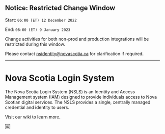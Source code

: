 ## Notice: Restricted Change Window

Start: `06:00 (ET) 12 December 2022` 

End: `08:00 (ET) 9 January 2023`

Change activities for both non-prod and production integrations will be restricted during this window. 

Please contact nsidentity@novascotia.ca for clarification if required.

***

# Nova Scotia Login System
The Nova Scotia Login System (NSLS) is an Identity and Access Management system (IAM) designed to provide individuals access to Nova Scotian digital services. The NSLS provides a single, centrally managed credential and identity to users.

[Visit our wiki to learn more](https://github.com/Digital-Platform-Services/Nova-Scotia-Login-Service/wiki).

🆔
